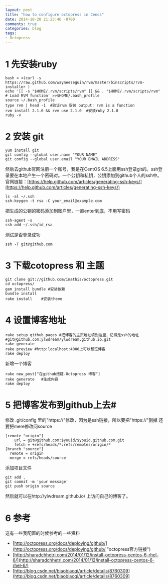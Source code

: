 ```yaml
---
layout: post
title: "how to configure octopress in Cenos"
date: 2014-10-20 21:23:46 -0700
comments: true
categories: blog
tags:
- Octopress
---
```

# 1 先安装ruby #

    bash < <(curl -s https://raw.github.com/wayneeseguin/rvm/master/binscripts/rvm-installer )
    echo '[[ -s "$HOME/.rvm/scripts/rvm" ]] && . "$HOME/.rvm/scripts/rvm" # Load RVM function' >>$HOME/.bash_profile
    source ~/.bash_profile
    type rvm | head -1  #验证rvm 安装 output: rvm is a function
    rvm install 2.1.0 && rvm use 2.1.0  #安装ruby 2.1.0
    ruby -v

<!--more-->
# 2 安装 git #
    
    yum install git
	git config --global user.name "YOUR NAME"
	git config --global user.email "YOUR EMAIL ADDRESS"
然后去github官网注册一个账号，我是在CentOS 6.5上面用ssh登录git的。ssh登录要在本地产生一个密码对。一个公钥和私钥，公钥添加到github个人的ssh中。官网链接：[https://help.github.com/articles/generating-ssh-keys/](https://help.github.com/articles/generating-ssh-keys/)

    ls -al ~/.ssh
    ssh-keygen -t rsa -C your_email@example.com
把生成的公钥的密码添加到账户里，一直enter到底，不用写密码

    ssh-agent -s
	ssh-add ~/.ssh/id_rsa

测试是否登录成功

    ssh -T git@github.com
# 3 下载cotopress 和 主题 #
	git clone git://github.com/imathis/octopress.git
	cd octopress/
	gem install bundle #安装依赖
	bundle install
	rake install    #安装theme
# 4 设置博客地址 #
    rake setup_github_pages #把博客的主页地址填到这里，记得是ssh的地址 #git@github.com:ylwdream/ylwdream.github.io.git
    rake generate
	rake preview #http:localhost:4000上可以预览博客
    rake deploy
新增一个博客

	rake new_post["在github搭建-Octopress 博客"]
	rake generate   #生成内容
	rake deploy
# 5 把博客发布到github上去#
修改 .git/config 里的"https://"修改，因为是ssh链接，所以要把"https://"删掉
还要把mere修改问source

    [remote "origin"]
		url = git@github.com:$youid/$youid.github.com.git
	    fetch = +refs/heads/*:refs/remotes/origin/*
	[branch "source"]
	  remote = origin
	  merge = refs/heads/source

添加项目文件

    git add .
	git commit -m 'your message'
	git push origin source

然后就可以在http://ylwdream.github.io/ 上访问自己的博客了。

# 6 参考 #

这有一些我配置的时候参考的一些资料

- [http://octopress.org/docs/deploying/github/](http://octopress.org/docs/deploying/github/ "octopress官方链接")
- [http://sharadchhetri.com/2014/01/12/install-octopress-centos-6-rhel-6/](http://sharadchhetri.com/2014/01/12/install-octopress-centos-6-rhel-6/)
- [http://blog.csdn.net/biaobiaoqi/article/details/8760309](http://blog.csdn.net/biaobiaoqi/article/details/8760309)
